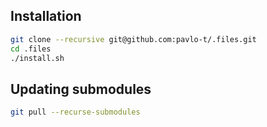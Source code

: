 
## Installation

```sh
git clone --recursive git@github.com:pavlo-t/.files.git
cd .files
./install.sh
```

## Updating submodules

```sh
git pull --recurse-submodules
```
